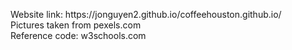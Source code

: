 <p>Website link: https://jonguyen2.github.io/coffeehouston.github.io/ <br>
Pictures taken from pexels.com <br>
Reference code: w3schools.com </p>
